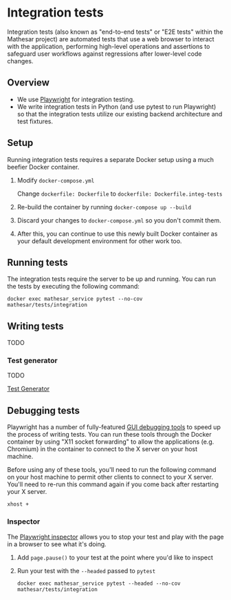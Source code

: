 # Integration tests

Integration tests (also known as "end-to-end tests" or "E2E tests" within the Mathesar project) are automated tests that use a web browser to interact with the application, performing high-level operations and assertions to safeguard user workflows against regressions after lower-level code changes.

## Overview

- We use [Playwright](https://playwright.dev) for integration testing.
- We write integration tests in Python (and use pytest to run Playwright) so that the integration tests utilize our existing backend architecture and test fixtures.

## Setup

Running integration tests requires a separate Docker setup using a much beefier Docker container.

1. Modify `docker-compose.yml`

    Change `dockerfile: Dockerfile` to `dockerfile: Dockerfile.integ-tests`

1. Re-build the container by running `docker-compose up --build`
1. Discard your changes to `docker-compose.yml` so you don't commit them.
1. After this, you can continue to use this newly built Docker container as your default development environment for other work too.

## Running tests

The integration tests require the server to be up and running. You can run the tests by executing the following command:

```
docker exec mathesar_service pytest --no-cov mathesar/tests/integration
```

## Writing tests

TODO

### Test generator

TODO

[Test Generator](https://playwright.dev/python/docs/codegen)

## Debugging tests

Playwright has a number of fully-featured [GUI debugging tools](https://playwright.dev/python/docs/debug) to speed up the process of writing tests. You can run these tools through the Docker container by using "X11 socket forwarding" to allow the applications (e.g. Chromium) in the container to connect to the X server on your host machine.

Before using any of these tools, you'll need to run the following command on your host machine to permit other clients to connect to your X server. You'll need to re-run this command again if you come back after restarting your X server.

```
xhost +
```

### Inspector

The [Playwright inspector](https://playwright.dev/python/docs/inspector) allows you to stop your test and play with the page in a browser to see what it's doing.

1. Add `page.pause()` to your test at the point where you'd like to inspect

1. Run your test with the `--headed` passed to `pytest`

    ```
    docker exec mathesar_service pytest --headed --no-cov mathesar/tests/integration
    ```


